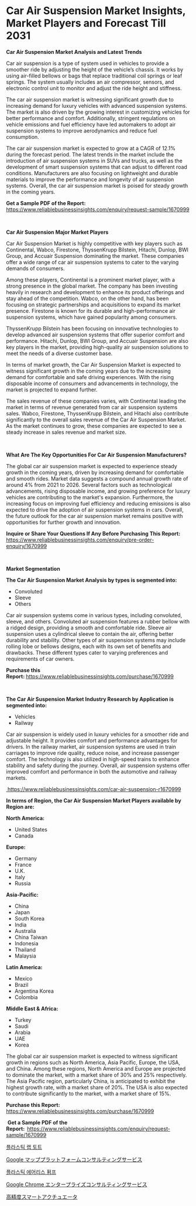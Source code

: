 <p><h1>Car Air Suspension Market Insights, Market Players and Forecast Till 2031</h1></p><p><strong>Car Air Suspension Market Analysis and Latest Trends</strong></p>
<p><p>Car air suspension is a type of system used in vehicles to provide a smoother ride by adjusting the height of the vehicle’s chassis. It works by using air-filled bellows or bags that replace traditional coil springs or leaf springs. The system usually includes an air compressor, sensors, and electronic control unit to monitor and adjust the ride height and stiffness.</p><p>The car air suspension market is witnessing significant growth due to increasing demand for luxury vehicles with advanced suspension systems. The market is also driven by the growing interest in customizing vehicles for better performance and comfort. Additionally, stringent regulations on vehicle emissions and fuel efficiency have led automakers to adopt air suspension systems to improve aerodynamics and reduce fuel consumption.</p><p>The car air suspension market is expected to grow at a CAGR of 12.1% during the forecast period. The latest trends in the market include the introduction of air suspension systems in SUVs and trucks, as well as the development of smart suspension systems that can adjust to different road conditions. Manufacturers are also focusing on lightweight and durable materials to improve the performance and longevity of air suspension systems. Overall, the car air suspension market is poised for steady growth in the coming years.</p></p>
<p><strong>Get a Sample PDF of the Report:&nbsp;</strong> <a href="https://www.reliablebusinessinsights.com/enquiry/request-sample/1670999">https://www.reliablebusinessinsights.com/enquiry/request-sample/1670999</a></p>
<p>&nbsp;</p>
<p><strong>Car Air Suspension Major Market Players</strong></p>
<p><p>Car Air Suspension Market is highly competitive with key players such as Continental, Wabco, Firestone, ThyssenKrupp Bilstein, Hitachi, Dunlop, BWI Group, and Accuair Suspension dominating the market. These companies offer a wide range of car air suspension systems to cater to the varying demands of consumers.</p><p>Among these players, Continental is a prominent market player, with a strong presence in the global market. The company has been investing heavily in research and development to enhance its product offerings and stay ahead of the competition. Wabco, on the other hand, has been focusing on strategic partnerships and acquisitions to expand its market presence. Firestone is known for its durable and high-performance air suspension systems, which have gained popularity among consumers.</p><p>ThyssenKrupp Bilstein has been focusing on innovative technologies to develop advanced air suspension systems that offer superior comfort and performance. Hitachi, Dunlop, BWI Group, and Accuair Suspension are also key players in the market, providing high-quality air suspension solutions to meet the needs of a diverse customer base.</p><p>In terms of market growth, the Car Air Suspension Market is expected to witness significant growth in the coming years due to the increasing demand for comfortable and safe driving experiences. With the rising disposable income of consumers and advancements in technology, the market is projected to expand further.</p><p>The sales revenue of these companies varies, with Continental leading the market in terms of revenue generated from car air suspension systems sales. Wabco, Firestone, ThyssenKrupp Bilstein, and Hitachi also contribute significantly to the overall sales revenue of the Car Air Suspension Market. As the market continues to grow, these companies are expected to see a steady increase in sales revenue and market size.</p></p>
<p>&nbsp;</p>
<p><strong>What Are The Key Opportunities For Car Air Suspension Manufacturers?</strong></p>
<p><p>The global car air suspension market is expected to experience steady growth in the coming years, driven by increasing demand for comfortable and smooth rides. Market data suggests a compound annual growth rate of around 4% from 2021 to 2026. Several factors such as technological advancements, rising disposable income, and growing preference for luxury vehicles are contributing to the market's expansion. Furthermore, the increasing focus on improving fuel efficiency and reducing emissions is also expected to drive the adoption of air suspension systems in cars. Overall, the future outlook for the car air suspension market remains positive with opportunities for further growth and innovation.</p></p>
<p><strong>Inquire or Share Your Questions If Any Before Purchasing This Report:</strong> <a href="https://www.reliablebusinessinsights.com/enquiry/pre-order-enquiry/1670999">https://www.reliablebusinessinsights.com/enquiry/pre-order-enquiry/1670999</a></p>
<p>&nbsp;</p>
<p><strong>Market Segmentation</strong></p>
<p><strong>The Car Air Suspension Market Analysis by types is segmented into:</strong></p>
<p><ul><li>Convoluted</li><li>Sleeve</li><li>Others</li></ul></p>
<p><p>Car air suspension systems come in various types, including convoluted, sleeve, and others. Convoluted air suspension features a rubber bellow with a ridged design, providing a smooth and comfortable ride. Sleeve air suspension uses a cylindrical sleeve to contain the air, offering better durability and stability. Other types of air suspension systems may include rolling lobe or bellows designs, each with its own set of benefits and drawbacks. These different types cater to varying preferences and requirements of car owners.</p></p>
<p><strong>Purchase this Report:&nbsp;</strong><a href="https://www.reliablebusinessinsights.com/purchase/1670999">https://www.reliablebusinessinsights.com/purchase/1670999</a></p>
<p>&nbsp;</p>
<p><strong>The Car Air Suspension Market Industry Research by Application is segmented into:</strong></p>
<p><ul><li>Vehicles</li><li>Railway</li></ul></p>
<p><p>Car air suspension is widely used in luxury vehicles for a smoother ride and adjustable height. It provides comfort and performance advantages for drivers. In the railway market, air suspension systems are used in train carriages to improve ride quality, reduce noise, and increase passenger comfort. The technology is also utilized in high-speed trains to enhance stability and safety during the journey. Overall, air suspension systems offer improved comfort and performance in both the automotive and railway markets.</p></p>
<p><a href="https://www.reliablebusinessinsights.com/car-air-suspension-r1670999">&nbsp;https://www.reliablebusinessinsights.com/car-air-suspension-r1670999</a></p>
<p><strong>In terms of Region, the Car Air Suspension Market Players available by Region are:</strong></p>
<p>
    <p> <strong> North America: </strong>
        <ul>
            <li>United States</li>
            <li>Canada</li>
        </ul>
        </p> 
    <p> <strong> Europe: </strong>
        <ul>
            <li>Germany</li>
            <li>France</li>
            <li>U.K.</li>
            <li>Italy</li>
            <li>Russia</li>
        </ul>
        </p> 
    <p> <strong> Asia-Pacific: </strong>
        <ul>
            <li>China</li>
            <li>Japan</li>
            <li>South Korea</li>
            <li>India</li>
            <li>Australia</li>
            <li>China Taiwan</li>
            <li>Indonesia</li>
            <li>Thailand</li>
            <li>Malaysia</li>
        </ul>
        </p> 
    <p> <strong> Latin America: </strong>
        <ul>
            <li>Mexico</li>
            <li>Brazil</li>
            <li>Argentina Korea</li>
            <li>Colombia</li>
        </ul>
        </p> 
    <p> <strong> Middle East & Africa: </strong>
        <ul>
            <li>Turkey</li>
            <li>Saudi</li>
            <li>Arabia</li>
            <li>UAE</li>
            <li>Korea</li>
        </ul>
    </p>
    </p>
<p><p>The global car air suspension market is expected to witness significant growth in regions such as North America, Asia Pacific, Europe, the USA, and China. Among these regions, North America and Europe are projected to dominate the market, with a market share of 30% and 25% respectively. The Asia Pacific region, particularly China, is anticipated to exhibit the highest growth rate, with a market share of 20%. The USA is also expected to contribute significantly to the market, with a market share of 15%.</p></p>
<p><strong>Purchase this Report: </strong><a href="https://www.reliablebusinessinsights.com/purchase/1670999">https://www.reliablebusinessinsights.com/purchase/1670999</a></p>
<p>&nbsp;<strong>Get a Sample PDF of the Report:&nbsp;&nbsp;</strong><a href="https://www.reliablebusinessinsights.com/enquiry/request-sample/1670999">https://www.reliablebusinessinsights.com/enquiry/request-sample/1670999</a></p>
<p><strong></strong></p>
<p><p><a href="https://github.com/FelipeGrrady654556/Market-Research-Report-List-2/blob/main/2201795100655.md">플라스틱 랩 토트</a></p><p><a href="https://github.com/marbadji/Market-Research-Report-List-2/blob/main/4408320106742.md">Google マッププラットフォームコンサルティングサービス</a></p><p><a href="https://github.com/shade463/Market-Research-Report-List-1/blob/main/2266724100656.md">플라스틱 에어리스 펌프</a></p><p><a href="https://github.com/ddwcuskozol07187/Market-Research-Report-List-2/blob/main/6803781106741.md">Google Chrome エンタープライズコンサルティングサービス</a></p><p><a href="https://medium.com/@lewisbechtelar1964/%E9%AB%98%E7%B2%BE%E5%BA%A6%E3%82%B9%E3%83%9E%E3%83%BC%E3%83%88%E3%82%A2%E3%82%AF%E3%83%81%E3%83%A5%E3%82%A8%E3%83%BC%E3%82%BF%E3%83%BC%E5%B8%82%E5%A0%B4-%E7%AB%B6%E4%BA%89%E5%88%86%E6%9E%90-%E5%B8%82%E5%A0%B4%E5%8B%95%E5%90%91-2031%E5%B9%B4%E3%81%BE%E3%81%A7%E3%81%AE%E4%BA%88%E6%B8%AC-9a2b46f42da5">高精度スマートアクチュエータ</a></p></p>